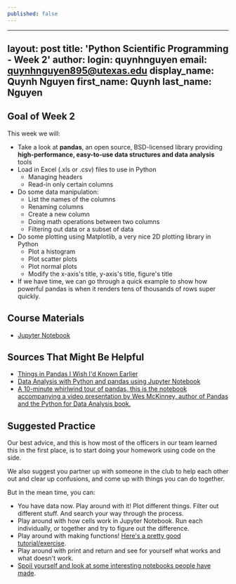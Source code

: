 ```yaml
---
published: false
---
```

---
layout: post
title: 'Python Scientific Programming - Week 2'
author:
  login: quynhnguyen
  email: quynhnguyen895@utexas.edu
  display_name: Quynh Nguyen
  first_name: Quynh
  last_name: Nguyen
---

## Goal of Week 2

This week we will:

+ Take a look at **pandas**, an open source, BSD-licensed library providing **high-performance, easy-to-use data structures and data analysis** tools
+ Load in Excel (.xls or .csv) files to use in Python
    - Managing headers
    - Read-in only certain columns
+ Do some data manipulation:
    - List the names of the columns
    - Renaming columns
    - Create a new column
    - Doing math operations between two columns
    - Filtering out data or a subset of data
+ Do some plotting using Matplotlib, a very nice 2D plotting library in Python
    - Plot a histogram
    - Plot scatter plots
    - Plot normal plots
    - Modify the x-axis's title, y-axis's title, figure's title
+ If we have time, we can go through a quick example to show how powerful pandas is when it renders tens of thousands of rows super quickly.

##  Course Materials
+ [Jupyter Notebook](http://goo.gl/11qJKb)

## Sources That Might Be Helpful

+ [Things in Pandas I Wish I'd Known Earlier](http://nbviewer.jupyter.org/github/rasbt/python_reference/blob/master/tutorials/things_in_pandas.ipynb)
+ [Data Analysis with Python and pandas using Jupyter Notebook](https://dev.socrata.com/blog/2016/02/01/pandas-and-jupyter-notebook.html)
+ [A 10-minute whirlwind tour of pandas, this is the notebook accompanying a video presentation by Wes McKinney, author of Pandas and the Python for Data Analysis book.](http://nbviewer.jupyter.org/gist/wesm/4757075/PandasTour.ipynb)

## Suggested Practice

Our best advice, and this is how most of the officers in our team learned this in the first place, is to start doing your homework using code on the side.

We also suggest you partner up with someone in the club to help each other out and clear up confusions, and come up with things you can do together.

But in the mean time, you can:

+ You have data now. Play around with it! Plot different things. Filter out different stuff. And search your way through the process.
+ Play around with how cells work in Jupyter Notebook. Run each individually, or together and try to figure out the difference.
+ Play around with making functions! [Here's a pretty good tutorial/exercise](http://www.learnpython.org/en/Functions).
+ Play around with print and return and see for yourself what works and what doesn't work.
+ [Spoil yourself and look at some interesting notebooks people have made](http://nb.bianp.net/sort/views/).

